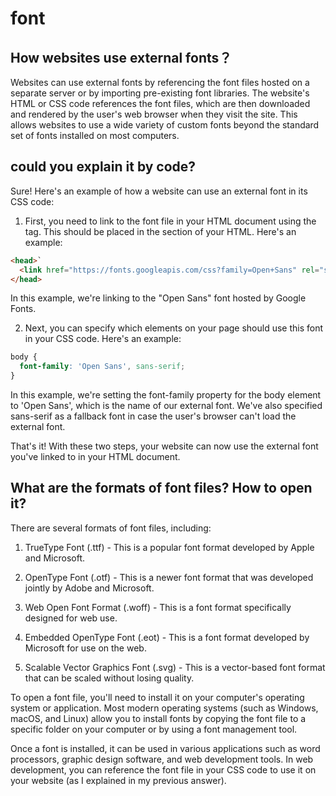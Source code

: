 # font

## How websites use external fonts？
Websites can use external fonts by referencing the font files hosted on a separate server or by importing pre-existing font libraries. The website's HTML or CSS code references the font files, which are then downloaded and rendered by the user's web browser when they visit the site. This allows websites to use a wide variety of custom fonts beyond the standard set of fonts installed on most computers.

## could you explain it by code?
Sure! Here's an example of how a website can use an external font in its CSS code:

1. First, you need to link to the font file in your HTML document using the <link> tag. This should be placed in the <head> section of your HTML. Here's an example:
```html
<head>`
  <link href="https://fonts.googleapis.com/css?family=Open+Sans" rel="stylesheet">
</head>
```
In this example, we're linking to the "Open Sans" font hosted by Google Fonts.

2. Next, you can specify which elements on your page should use this font in your CSS code. Here's an example:
```css
body {
  font-family: 'Open Sans', sans-serif;
}
```
In this example, we're setting the font-family property for the body element to 'Open Sans', which is the name of our external font. We've also specified sans-serif as a fallback font in case the user's browser can't load the external font.

That's it! With these two steps, your website can now use the external font you've linked to in your HTML document.

## What are the formats of font files? How to open it?
There are several formats of font files, including:

1. TrueType Font (.ttf) - This is a popular font format developed by Apple and Microsoft.

2. OpenType Font (.otf) - This is a newer font format that was developed jointly by Adobe and Microsoft.

3. Web Open Font Format (.woff) - This is a font format specifically designed for web use.

4. Embedded OpenType Font (.eot) - This is a font format developed by Microsoft for use on the web.

5. Scalable Vector Graphics Font (.svg) - This is a vector-based font format that can be scaled without losing quality.

To open a font file, you'll need to install it on your computer's operating system or application. Most modern operating systems (such as Windows, macOS, and Linux) allow you to install fonts by copying the font file to a specific folder on your computer or by using a font management tool.

Once a font is installed, it can be used in various applications such as word processors, graphic design software, and web development tools. In web development, you can reference the font file in your CSS code to use it on your website (as I explained in my previous answer).




